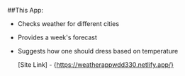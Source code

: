 ##This App:
- Checks weather for different cities
- Provides a week's forecast
- Suggests how one should dress based on temperature


  [Site Link] - {https://weatherappwdd330.netlify.app/}
  
